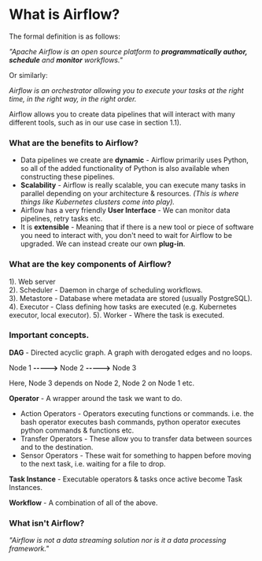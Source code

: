 # What is Airflow?

The formal definition is as follows:

*"Apache Airflow is an open source platform to ***programmatically author, schedule*** and ***monitor*** workflows."*

Or similarly:

*Airflow is an orchestrator allowing you to execute your tasks at the right time, in the right way, in the right order.*

Airflow allows you to create data pipelines that will interact with many different tools, such as in our use case in section 1.1).

### What are the benefits to Airflow?

* Data pipelines we create are **dynamic** - Airflow primarily uses Python, so all of the added functionality of Python is also available when constructing these pipelines.
* **Scalability** - Airflow is really scalable, you can execute many tasks in parallel depending on your architecture & resources. *(This is where things like Kubernetes clusters come into play).*
* Airflow has a very friendly **User Interface** - We can monitor data pipelines, retry tasks etc.
* It is **extensible** - Meaning that if there is a new tool or piece of software you need to interact with, you don't need to wait for Airflow to be upgraded. We can instead create our own **plug-in**.

### What are the key components of Airflow?

1). Web server\
2). Scheduler - Daemon in charge of scheduling workflows.\
3). Metastore - Database where metadata are stored (usually PostgreSQL). \
4). Executor - Class defining how tasks are executed (e.g. Kubernetes executor, local executor).
5). Worker - Where the task is executed.

### Important concepts.

**DAG** - Directed acyclic graph. A graph with derogated edges and no loops.

Node 1 **----->** Node 2 **----->** Node 3

Here, Node 3 depends on Node 2, Node 2 on Node 1 etc.

**Operator** - A wrapper around the task we want to do.

* Action Operators - Operators executing functions or commands. i.e. the bash operator executes bash commands, python operator executes python commands & functions etc.
* Transfer Operators - These allow you to transfer data between sources and to the destination.
* Sensor Operators - These wait for something to happen before moving to the next task, i.e. waiting for a file to drop.

**Task Instance** - Executable operators & tasks once active become Task Instances.

**Workflow** - A combination of all of the above.

### What isn't Airflow?

*"Airflow is not a data streaming solution nor is it a data processing framework."*